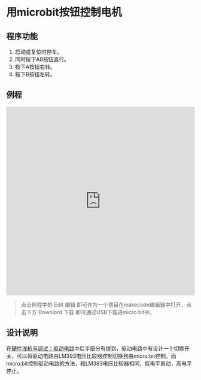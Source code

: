 # 用microbit按钮控制电机

## 程序功能

1. 启动或复位时停车。
2. 同时按下AB按钮直行。
3. 按下A按钮右转。
4. 按下B按钮左转。

## 例程

<div style="position:relative;height:0;padding-bottom:100%;overflow:hidden;"><iframe style="position:absolute;top:0;left:0;width:100%;height:100%;" src="https://makecode.microbit.org/#pub:_8MqMbVYFbXev" frameborder="0" sandbox="allow-popups allow-forms allow-scripts allow-same-origin"></iframe></div>

> 点击例程中的 Edit 编辑 即可作为一个项目在makecode编辑器中打开，点击下方 Downlord 下载 即可通过USB下载进micro:bit中。

## 设计说明

在[硬件浅析与调试：驱动电路](../hardware/analysis&calibrate.html#驱动电路)中后半部分有提到，驱动电路中有设计一个切换开关，可以将驱动电路由LM393电压比较器控制切换到由micro:bit控制。而micro:bit控制驱动电路的方法，和LM393电压比较器相同，低电平启动，高电平停止。